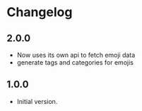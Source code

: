 # Changelog

## 2.0.0

- Now uses its own api to fetch emoji data
- generate tags and categories for emojis

## 1.0.0

- Initial version.
